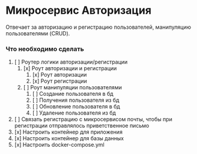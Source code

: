 # Микросервис Авторизация

Отвечает за авторизацию и регистрацию пользователей, манипуляцию пользователями (CRUD).

### Что необходимо сделать

1. [ ] Роутер логики авторизации/регистрации
   1. [x] Роут авторизации и регистрации
      1. [x] Роут авторизации
      2. [x] Роут регистрации
   2. [ ] Роут манипуляции пользователями
      1. [ ] Создание пользователя в бд
      2. [ ] Получения пользователя из бд
      3. [ ] Обновление пользователя в бд
      4. [ ] Удаление пользователя из бд
2. [ ] Связать регистрацию с микросервисом почты, чтобы при регистрации отправлялось приветственное письмо
3. [x] Настроить контейнер для приложения
4. [x] Настроить контейнер для базы данных
5. [x] Настроить docker-compose.yml
